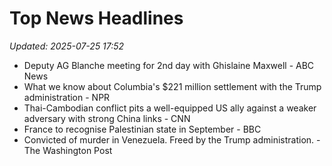# Top News Headlines

_Updated: 2025-07-25 17:52_

- Deputy AG Blanche meeting for 2nd day with Ghislaine Maxwell - ABC News
- What we know about Columbia's $221 million settlement with the Trump administration - NPR
- Thai-Cambodian conflict pits a well-equipped US ally against a weaker adversary with strong China links - CNN
- France to recognise Palestinian state in September - BBC
- Convicted of murder in Venezuela. Freed by the Trump administration. - The Washington Post